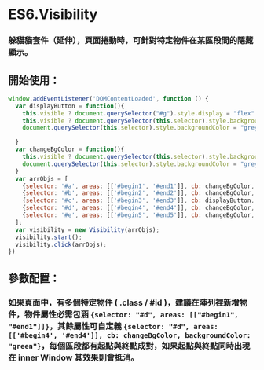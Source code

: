 
# ES6.Visibility
### 躲貓貓套件（延伸），頁面捲動時，可針對特定物件在某區段間的隱藏顯示。

## 開始使用：
```javascript
window.addEventListener('DOMContentLoaded', function () {
  var displayButton = function(){
    this.visible ? document.querySelector("#g").style.display = "flex": document.querySelector("#g").style.display = "none";
    this.visible ? document.querySelector(this.selector).style.backgroundColor = this.bgColor: 
    document.querySelector(this.selector).style.backgroundColor = "grey";

  }
  var changeBgColor = function(){
    this.visible ? document.querySelector(this.selector).style.backgroundColor = this.bgColor: 
    document.querySelector(this.selector).style.backgroundColor = "grey";
  }
  var arrObjs = [
    {selector: '#a', areas: [['#begin1', '#end1']], cb: changeBgColor, backgroundColor: "red"},
    {selector: '#b', areas: [['#begin2', '#end2']], cb: changeBgColor, backgroundColor: "orange"},
    {selector: '#c', areas: [['#begin3', '#end3']], cb: displayButton, backgroundColor: "yellow"},
    {selector: '#d', areas: [['#begin4', '#end4']], cb: changeBgColor, backgroundColor: "green"},
    {selector: '#e', areas: [['#begin5', '#end5']], cb: changeBgColor, backgroundColor: "blue"}
  ];
  var visibility = new Visibility(arrObjs);
  visibility.start();
  visibility.click(arrObjs);
})
```

## 參數配置：
### 如果頁面中，有多個特定物件 ( .class / #id )，建議在陣列裡新增物件，物件屬性必需包涵 `{selector: "#d", areas: [["#begin1", "#end1"]]}`，其餘屬性可自定義 `{selector: "#d", areas: [['#begin4', '#end4']], cb: changeBgColor, backgroundColor: "green"}`，每個區段都有起點與終點成對，如果起點與終點同時出現在 inner Window 其效果則會抵消。
